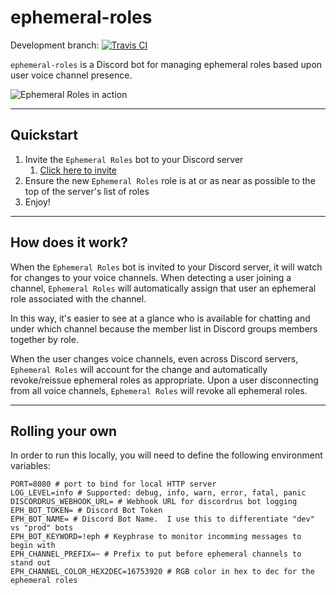 # ephemeral-roles
Development branch: [![Travis CI](https://travis-ci.org/ewohltman/ephemeral-roles.svg?branch=develop)](https://travis-ci.org/ewohltman/ephemeral-roles.svg?branch=develop)

`ephemeral-roles` is a Discord bot for managing ephemeral roles based upon user
voice channel presence.

![Ephemeral Roles in action](https://media.giphy.com/media/3o6nUQ3e70R3uo5uzS/giphy.gif)

----

## Quickstart

1. Invite the `Ephemeral Roles` bot to your Discord server
    1. [Click here to invite](https://discordapp.com/oauth2/authorize?client_id=392419127626694676&scope=bot&permissions=268435456)
2. Ensure the new `Ephemeral Roles` role is at or as near as possible to the top of the server's list of roles
4. Enjoy!

----

## How does it work?

When the `Ephemeral Roles` bot is invited to your Discord server, it will watch
for changes to your voice channels.  When detecting a user joining a channel,
`Ephemeral Roles` will automatically assign that user an ephemeral role
associated with the channel. 

In this way, it's easier to see at a glance who is available for chatting and
under which channel because the member list in Discord groups members together
by role.

When the user changes voice channels, even across Discord servers,
`Ephemeral Roles` will account for the change and automatically revoke/reissue
ephemeral roles as appropriate.  Upon a user disconnecting from all voice channels,
`Ephemeral Roles` will revoke all ephemeral roles.

----

## Rolling your own
 
In order to run this locally, you will need to define the following environment
variables:

```
PORT=8080 # port to bind for local HTTP server
LOG_LEVEL=info # Supported: debug, info, warn, error, fatal, panic
DISCORDRUS_WEBHOOK_URL= # Webhook URL for discordrus bot logging
EPH_BOT_TOKEN= # Discord Bot Token
EPH_BOT_NAME= # Discord Bot Name.  I use this to differentiate "dev" vs "prod" bots
EPH_BOT_KEYWORD=!eph # Keyphrase to monitor incomming messages to begin with
EPH_CHANNEL_PREFIX=~ # Prefix to put before ephemeral channels to stand out 
EPH_CHANNEL_COLOR_HEX2DEC=16753920 # RGB color in hex to dec for the ephemeral roles
```